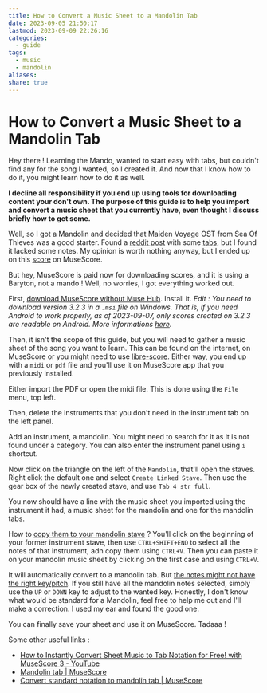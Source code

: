 ```yaml
---
title: How to Convert a Music Sheet to a Mandolin Tab
date: 2023-09-05 21:50:17
lastmod: 2023-09-09 22:26:16
categories:
  - guide
tags:
  - music
  - mandolin
aliases: 
share: true
---
```


# How to Convert a Music Sheet to a Mandolin Tab

Hey there ! Learning the Mando, wanted to start easy with tabs, but couldn't find any for the song I wanted, so I created it. And now that I know how to do it, you might learn how to do it as well.

**I decline all responsibility if you end up using tools for downloading content your don't own. The purpose of this guide is to help you import and convert a music sheet that you currently have, even thought I discuss briefly how to get some.**

Well, so I got a Mandolin and decided that Maiden Voyage OST from Sea Of Thieves was a good starter. Found a [reddit post](https://www.reddit.com/r/mandolin/comments/gi1fir/cover_of_maiden_voyage_from_sea_of_thieves_just/) with some [tabs](https://imgur.com/gallery/YNsMr3f), but I found it lacked some notes. My opinion is worth nothing anyway, but I ended up on this [score](https://musescore.com/user/30302993/scores/5698800) on MuseScore.

But hey, MuseScore is paid now for downloading scores, and it is using a Baryton, not a mando ! Well, no worries, I got everything worked out.

First, [download MuseScore without Muse Hub](https://musescore.org/en/download). Install it. *Edit : You need to download version 3.2.3 in a `.msi` file on Windows. That is, if you need Android to work properly, as of 2023-09-07, only scores created on 3.2.3 are readable on Android. More informations [here](https://musescore.com/groups/musescore-on-android/discuss/5169686).*

Then, it isn't the scope of this guide, but you will need to gather a music sheet of the song you want to learn. This can be found on the internet, on MuseScore or you might need to use [libre-score](https://github.com/LibreScore/dl-librescore). Either way, you end up with a `midi` or `pdf` file and you'll use it on MuseScore app that you previously installed.

Either import the PDF or open the midi file. This is done using the `File` menu, top left.

Then, delete the instruments that you don't need in the instrument tab on the left panel.

Add an instrument, a mandolin. You might need to search for it as it is not found under a category. You can also enter the instrument panel using `i` shortcut.

Now click on the triangle on the left of the `Mandolin`, that'll open the staves. Right click the default one and select `Create Linked Stave`. Then use the gear box of the newly created stave, and use `Tab 4 str full`.

You now should have a line with the music sheet you imported using the instrument it had, a music sheet for the mandolin and one for the mandolin tabs.

How to [copy them to your mandolin stave](https://musescore.org/en/node/331575) ? You'll click on the beginning of your former instrument stave, then use `CTRL+SHIFT+END` to select all the notes of that instrument, adn copy them using `CTRL+V`. Then you can paste it on your mandolin music sheet by clicking on the first case and using `CTRL+V`.

It will automatically convert to a mandolin tab. But [the notes might not have the right key/pitch](https://musescore.org/en/node/335758). If you still have all the mandolin notes selected, simply use the `UP` or `DOWN` key to adjust to the wanted key. Honestly, I don't know what would be standard for a Mandolin, feel free to help me out and I'll make a correction. I used my ear and found the good one.

You can finally save your sheet and use it on MuseScore. Tadaaa !

Some other useful links :

- [How to Instantly Convert Sheet Music to Tab Notation for Free! with MuseScore 3 - YouTube](https://www.youtube.com/watch?v=UHo80dStZRI)
- [Mandolin tab | MuseScore](https://musescore.org/en/node/313856)
- [Convert standard notation to mandolin tab | MuseScore](https://musescore.org/en/node/324028)
